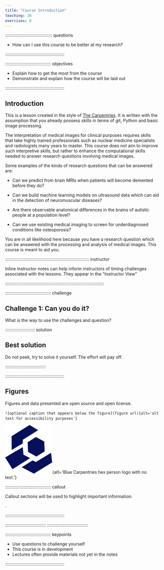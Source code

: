 ```yaml
---
title: "Course Introduction"
teaching: 10
exercises: 0
---
```


:::::::::::::::::::::::::::::::::::::: questions 

- How can I use this course to be better at my research?

::::::::::::::::::::::::::::::::::::::::::::::::

::::::::::::::::::::::::::::::::::::: objectives

- Explain how to get the most from the course
- Demonstrate and explain how the course will be laid out

::::::::::::::::::::::::::::::::::::::::::::::::

## Introduction

This is a lesson created in the style of [The Carpentries](https://datacarpentry.org/). It is written with the assumption
that you already possess skills in terms of git, Python and basic image processing.

The interpretation of medical images for clinical purposes requires skills that take
highly trained professionals such as nuclear medicine specialists and
radiologists many years to master. This course does not aim to improve such
interpretive skills, but rather to enhance the computational skills
needed to answer research questions involving medical images.

Some examples of the kinds of research questions that can be answered are:

- Can we predict from brain MRIs when patients will become demented before they do?

- Can we build machine learning models on ultrasound data which can aid in the detection of neuromuscular diseases?

- Are there observable anatomical differences in the brains of autistic people at a population level? 

- Can we use existing medical imaging to screen for underdiagnosed conditions like osteoporosis?

You are in all likelihood here because you have a research question which can be answered with
the processing and analysis of medical images. This course is meant to aid you.


:::::::::::::::::::::::::::::::::::::::::::::::::::::::::::::::::::: instructor

Inline instructor notes can help inform instructors of timing challenges
associated with the lessons. They appear in the "Instructor View"

::::::::::::::::::::::::::::::::::::::::::::::::::::::::::::::::::::::::::::::::

::::::::::::::::::::::::::::::::::::: challenge 

## Challenge 1: Can you do it?

What is the way to use the challenges and question?



:::::::::::::::::::::::: solution 

## Best solution
 
Do not peek, try to solve it yourself. The effort will pay off.

:::::::::::::::::::::::::::::::::


::::::::::::::::::::::::::::::::::::::::::::::::

## Figures

Figures and data presented are open source and open license.

`![optional caption that appears below the figure](figure url){alt='alt text for
accessibility purposes'}`

![You belong here if you want to learn!](https://raw.githubusercontent.com/carpentries/logo/master/Badge_Carpentries.svg){alt='Blue Carpentries hex person logo with no text.'}

::::::::::::::::::::::::::::::::::::: callout

Callout sections will be used to highlight important information.

.

::::::::::::::::::::::::::::::::::::::::::::::::





:::::::::::::::::::::::::::::::::
:::::::::::::::::::::::::::::::::

::::::::::::::::::::::::::::::::::::: keypoints 

- Use questions to challenge yourself
- This course is in development
- Lectures often provide materials not yet in the notes

::::::::::::::::::::::::::::::::::::::::::::::::

[r-markdown]: https://rmarkdown.rstudio.com/
